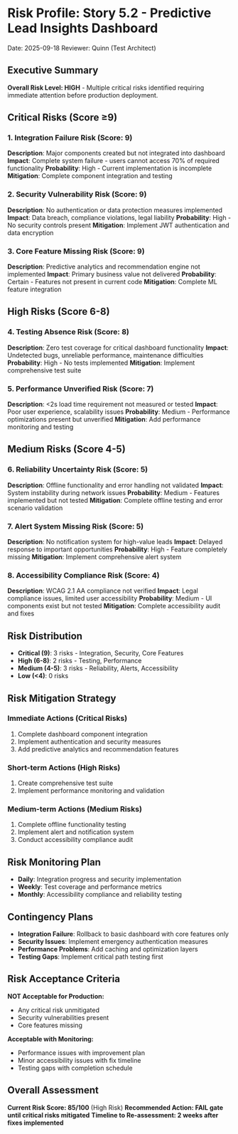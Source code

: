 # Risk Profile: Story 5.2 - Predictive Lead Insights Dashboard

Date: 2025-09-18
Reviewer: Quinn (Test Architect)

## Executive Summary

**Overall Risk Level: HIGH** - Multiple critical risks identified requiring immediate attention before production deployment.

## Critical Risks (Score ≥9)

### 1. Integration Failure Risk (Score: 9)
**Description**: Major components created but not integrated into dashboard
**Impact**: Complete system failure - users cannot access 70% of required functionality
**Probability**: High - Current implementation is incomplete
**Mitigation**: Complete component integration and testing

### 2. Security Vulnerability Risk (Score: 9)
**Description**: No authentication or data protection measures implemented
**Impact**: Data breach, compliance violations, legal liability
**Probability**: High - No security controls present
**Mitigation**: Implement JWT authentication and data encryption

### 3. Core Feature Missing Risk (Score: 9)
**Description**: Predictive analytics and recommendation engine not implemented
**Impact**: Primary business value not delivered
**Probability**: Certain - Features not present in current code
**Mitigation**: Complete ML feature integration

## High Risks (Score 6-8)

### 4. Testing Absence Risk (Score: 8)
**Description**: Zero test coverage for critical dashboard functionality
**Impact**: Undetected bugs, unreliable performance, maintenance difficulties
**Probability**: High - No tests implemented
**Mitigation**: Implement comprehensive test suite

### 5. Performance Unverified Risk (Score: 7)
**Description**: <2s load time requirement not measured or tested
**Impact**: Poor user experience, scalability issues
**Probability**: Medium - Performance optimizations present but unverified
**Mitigation**: Add performance monitoring and testing

## Medium Risks (Score 4-5)

### 6. Reliability Uncertainty Risk (Score: 5)
**Description**: Offline functionality and error handling not validated
**Impact**: System instability during network issues
**Probability**: Medium - Features implemented but not tested
**Mitigation**: Complete offline testing and error scenario validation

### 7. Alert System Missing Risk (Score: 5)
**Description**: No notification system for high-value leads
**Impact**: Delayed response to important opportunities
**Probability**: High - Feature completely missing
**Mitigation**: Implement comprehensive alert system

### 8. Accessibility Compliance Risk (Score: 4)
**Description**: WCAG 2.1 AA compliance not verified
**Impact**: Legal compliance issues, limited user accessibility
**Probability**: Medium - UI components exist but not tested
**Mitigation**: Complete accessibility audit and fixes

## Risk Distribution

- **Critical (9)**: 3 risks - Integration, Security, Core Features
- **High (6-8)**: 2 risks - Testing, Performance
- **Medium (4-5)**: 3 risks - Reliability, Alerts, Accessibility
- **Low (<4)**: 0 risks

## Risk Mitigation Strategy

### Immediate Actions (Critical Risks)
1. Complete dashboard component integration
2. Implement authentication and security measures
3. Add predictive analytics and recommendation features

### Short-term Actions (High Risks)
1. Create comprehensive test suite
2. Implement performance monitoring and validation

### Medium-term Actions (Medium Risks)
1. Complete offline functionality testing
2. Implement alert and notification system
3. Conduct accessibility compliance audit

## Risk Monitoring Plan

- **Daily**: Integration progress and security implementation
- **Weekly**: Test coverage and performance metrics
- **Monthly**: Accessibility compliance and reliability testing

## Contingency Plans

- **Integration Failure**: Rollback to basic dashboard with core features only
- **Security Issues**: Implement emergency authentication measures
- **Performance Problems**: Add caching and optimization layers
- **Testing Gaps**: Implement critical path testing first

## Risk Acceptance Criteria

**NOT Acceptable for Production:**
- Any critical risk unmitigated
- Security vulnerabilities present
- Core features missing

**Acceptable with Monitoring:**
- Performance issues with improvement plan
- Minor accessibility issues with fix timeline
- Testing gaps with completion schedule

## Overall Assessment

**Current Risk Score: 85/100** (High Risk)
**Recommended Action: FAIL gate until critical risks mitigated**
**Timeline to Re-assessment: 2 weeks after fixes implemented**